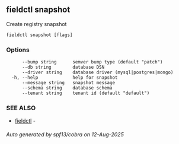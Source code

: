 ## fieldctl snapshot

Create registry snapshot

```
fieldctl snapshot [flags]
```

### Options

```
      --bump string      semver bump type (default "patch")
      --db string        database DSN
      --driver string    database driver (mysql|postgres|mongo)
  -h, --help             help for snapshot
      --message string   snapshot message
      --schema string    database schema
      --tenant string    tenant id (default "default")
```

### SEE ALSO

* [fieldctl](fieldctl.md)	 - 

###### Auto generated by spf13/cobra on 12-Aug-2025
